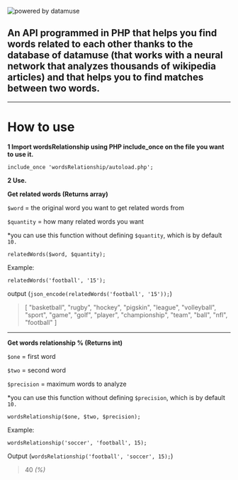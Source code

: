 ﻿![powered by datamuse](https://i.imgur.com/VEZEDkj.png)

An API programmed in PHP that helps you find words related to each other thanks to the database of datamuse (that works with a neural network that analyzes thousands of wikipedia articles) and that helps you to find matches between two words.
------------------------------------------------------------------------

----------
# How to use
**1 Import wordsRelationship using PHP include_once on the file you want to use it.**

`include_once 'wordsRelationship/autoload.php';`

**2 Use.** 

**Get related words (Returns array)**

`$word` = the original word you want to get related words from

`$quantity` = how many related words you want

*you can use this function without defining `$quantity`, which is by default `10.`

    relatedWords($word, $quantity);
   Example:

    relatedWords('football', '15');
output (`json_encode(relatedWords('football', '15'));`)
 
> [
>  "basketball",
>  "rugby",
>  "hockey",
>  "pigskin",
>  "league",
>  "volleyball",
>  "sport",
>  "game",
>  "golf",
>  "player",
>  "championship",
>  "team",
>  "ball",
>  "nfl",
>  "football"
> ]


----------
**Get words relationship % (Returns int)**

`$one` = first word

`$two` = second word

`$precision` = maximum words to analyze

*you can use this function without defining `$precision`, which is by default `10.`

    wordsRelationship($one, $two, $precision);
Example: 

    wordsRelationship('soccer', 'football', 15);
Output (`wordsRelationship('football', 'soccer', 15);`)

> 40 *(%)*
